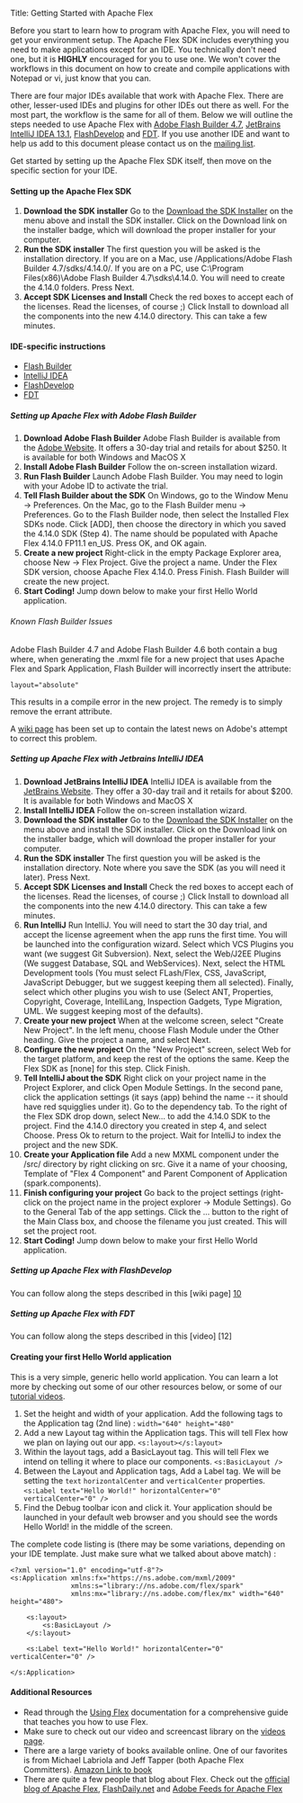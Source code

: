 Title:  Getting Started with Apache Flex

Before you start to learn how to program with Apache Flex, you will need to get your environment setup.  The Apache Flex SDK includes everything you need to make applications except for an IDE.
You technically don't need one, but it is **HIGHLY** encouraged for you to use one.  We won't cover the workflows in this document on how to create and compile applications with Notepad or vi,
just know that you can.

There are four major IDEs available that work with Apache Flex.  There are other, lesser-used IDEs and plugins for other IDEs out there as well.  For the most part, the workflow is the same for
all of them.  Below we will outline the steps needed to use Apache Flex with [Adobe Flash Builder 4.7][1], [JetBrains IntelliJ IDEA 13.1][2], [FlashDevelop][11] and 
[FDT][13].  If you use another IDE and want to help us add to this document please contact us on the [mailing list][3].

Get started by setting up the Apache Flex SDK itself, then move on the specific section for your IDE.

<div class="headline"><h4>Setting up the Apache Flex SDK</h4></div>

1. **Download the SDK installer** Go to the [Download the SDK Installer][4] on the menu above and install the SDK installer.  Click on the Download link on the installer badge, which will download the proper installer for your computer.
2. **Run the SDK installer**  The first question you will be asked is the installation directory.  If you are on a Mac, use /Applications/Adobe Flash Builder 4.7/sdks/4.14.0/.  If you are on a PC, use C:\Program Files(x86)\Adobe Flash Builder 4.7\sdks\4.14.0\.  You will need to create the 4.14.0 folders.  Press Next.
3. **Accept SDK Licenses and Install**  Check the red boxes to accept each of the licenses.  Read the licenses, of course ;)  Click Install to download all the components into the new 4.14.0 directory.  This can take a few minutes.

<div class="headline"><h4>IDE-specific instructions </h4></div>

* <a href="#setupFlashBuilder">Flash Builder</a>
* <a href="#setupIDEA">IntelliJ IDEA</a>
* <a href="#setupFD">FlashDevelop</a>
* <a href="#setupFDT">FDT</a>

<div class="headline"><h5 id="setupFlashBuilder" name="setupFlashBuilder">Setting up Apache Flex with Adobe Flash Builder</h4></div>

1. **Download Adobe Flash Builder**  Adobe Flash Builder is available from the [Adobe Website][1]. It offers a 30-day trial and retails for about $250.  It is available for both Windows and MacOS X
2. **Install Adobe Flash Builder**  Follow the on-screen installation wizard.
3. **Run Flash Builder** Launch Adobe Flash Builder.  You may need to login with your Adobe ID to activate the trial.
4. **Tell Flash Builder about the SDK** On Windows, go to the Window Menu -> Preferences.  On the Mac, go to the Flash Builder menu -> Preferences.  Go to the Flash Builder node, then select the Installed Flex SDKs node.  Click [ADD], then choose the directory in which you saved the 4.14.0 SDK (Step 4). The name should be populated with Apache Flex 4.14.0 FP11.1 en_US.  Press OK, and OK again.
5. **Create a new project**  Right-click in the empty Package Explorer area, choose New -> Flex Project.  Give the project a name.  Under the Flex SDK version, choose Apache Flex 4.14.0.  Press Finish.  Flash Builder will create the new project.
6. **Start Coding!**  Jump down below to make your first Hello World application.

<div class="headline"><h6>Known Flash Builder Issues</h6></div>

Adobe Flash Builder 4.7 and Adobe Flash Builder 4.6 both contain a bug where, 
when generating the .mxml file for a new project that uses Apache Flex
and Spark Application, Flash Builder will incorrectly insert the attribute:

	layout="absolute"

This results in a compile error in the new project. The remedy is to simply
remove the errant attribute.

A [wiki page][8] has been set up to contain the latest news on Adobe's
attempt to correct this problem.

<div class="headline"><h5 id="setupIDEA" name="setupIDEA">Setting up Apache Flex with Jetbrains IntelliJ IDEA</h4></div>

1. **Download JetBrains IntelliJ IDEA**  IntelliJ IDEA is available from the [JetBrains Website][2]. They offer a 30-day trail and it retails for about $200.  It is available for both Windows and MacOS X
2. **Install IntelliJ IDEA**  Follow the on-screen installation wizard.
3. **Download the SDK installer** Go to the [Download the SDK Installer][4] on the menu above and install the SDK installer.  Click on the Download link on the installer badge, which will download the proper installer for your computer.
4. **Run the SDK installer**  The first question you will be asked is the installation directory.  Note where you save the SDK (as you will need it later).  Press Next.
5. **Accept SDK Licenses and Install**  Check the red boxes to accept each of the licenses.  Read the licenses, of course ;)  Click Install to download all the components into the new 4.14.0 directory.  This can take a few minutes.
6. **Run IntelliJ**  Run IntelliJ.  You will need to start the 30 day trial, and accept the license agreement when the app runs the first time.  You will be launched into the configuration wizard.  Select which VCS Plugins you want (we suggest Git Subversion).  Next, select the Web/J2EE Plugins (We suggest Database, SQL and WebServices).  Next, select the HTML Development tools (You must select FLash/Flex, CSS, JavaScript, JavaScript Debugger, but we suggest keeping them all selected).  Finally, select which other plugins you wish to use (Select ANT, Properties, Copyright, Coverage, IntelliLang, Inspection Gadgets, Type Migration, UML.  We suggest keeping most of the defaults).
7. **Create your new project** When at the welcome screen, select "Create New Project". In the left menu, choose Flash Module under the Other heading.  Give the project a name, and select Next.
8. **Configure the new project**  On the "New Project" screen, select Web for the target platform, and keep the rest of the options the same.  Keep the Flex SDK as [none] for this step. Click Finish.
9. **Tell IntelliJ about the SDK** Right click on your project name in the Project Explorer, and click Open Module Settings. In the second pane, click the application settings (it says (app) behind the name -- it should have red squigglies under it).   Go to the dependency tab.  To the right of the Flex SDK drop down, select New... to add the 4.14.0 SDK to the project.  Find the 4.14.0 directory you created in step 4, and select Choose. Press Ok to return to the project.  Wait for IntelliJ to index the project and the new SDK.
10. **Create your Application file** Add a new MXML component under the /src/ directory by right clicking on src.  Give it a name of your choosing, Template of "Flex 4 Component" and Parent Component of Application (spark.components).
11. **Finish configuring your project** Go back to the project settings (right-click on the project name in the project explorer -> Module Settings).  Go to the General Tab of the app settings.  Click the ... button to the right of the Main Class box, and choose the filename you just created.  This will set the project root.
11. **Start Coding!**  Jump down below to make your first Hello World application.

<div class="headline"><h5 id="setupFD" name="setupFD">Setting up Apache Flex with FlashDevelop</h4></div>

You can follow along the steps described in this [wiki page] [10]

<div class="headline"><h5 id="setupFDT" name="setupFDT">Setting up Apache Flex with FDT</h4></div>
You can follow along the steps described in this [video] [12]

<div class="headline"><h4>Creating your first Hello World application</h4></div>

This is a very simple, generic hello world application.  You can learn a lot more by checking out some of our other resources below, or some of our [tutorial videos][5].

1.  Set the height and width of your application.  Add the following tags to the Application tag (2nd line) :  `width="640" height="480"`
2.  Add a new Layout tag within the Application tags.  This will tell Flex how we plan on laying out our app.  `<s:layout></s:layout>`
3.  Within the layout tags, add a BasicLayout tag.  This will tell Flex we intend on telling it where to place our components.  `<s:BasicLayout />`
4.  Between the Layout and Application tags, Add a Label tag.  We will be setting the `text` `horizontalCenter` and `verticalCenter` properties.  `<s:Label text="Hello World!" horizontalCenter="0" verticalCenter="0" />`
5.  Find the Debug toolbar icon and click it.  Your application should be launched in your default web browser and you should see the words Hello World! in the middle of the screen.


The complete code listing is (there may be some variations, depending on your IDE template. Just make sure what we talked about above match) :

    <?xml version="1.0" encoding="utf-8"?>
    <s:Application xmlns:fx="https://ns.adobe.com/mxml/2009"
                   xmlns:s="library://ns.adobe.com/flex/spark"
                   xmlns:mx="library://ns.adobe.com/flex/mx" width="640" height="480">

        <s:layout>
            <s:BasicLayout />
        </s:layout>

        <s:Label text="Hello World!" horizontalCenter="0" verticalCenter="0" />

    </s:Application>


<div class="headline"><h4>Additional Resources</h4></div>

*  Read through the [Using Flex][15] documentation for a comprehensive guide that teaches you how to use Flex.
*  Make sure to check out our video and screencast library on the [videos page][5].
*  There are a large variety of books available online.  One of our favorites is from Michael Labriola and Jeff Tapper (both Apache Flex Committers).  [Amazon Link to book][6]
*  There are quite a few people that blog about Flex.  Check out the [official blog of Apache Flex][14], [FlashDaily.net][7] and [Adobe Feeds for Apache Flex][9]

 [1]:  https://www.adobe.com/products/flash-builder-family.html
 [2]:  https://www.jetbrains.com/idea/
 [3]:  community-mailinglists.html
 [4]:  installer.html
 [5]:  doc-videos.html
 [6]:  https://www.amazon.com/Adobe-Flex-4-5-Fundamentals-ebook/dp/B005EFKGCS/
 [7]:  https://flashdaily.net/tagged/apacheflex
 [8]:  https://cwiki.apache.org/confluence/display/FLEX/Adobe+Flash+Builder+'New+Project'+Bug
 [9]:  https://feeds.adobe.com/index.cfm?query=bySmartCategory&smartCategoryId=5
 [10]: https://cwiki.apache.org/confluence/display/FLEX/2.3+FlashDevelop
 [11]: https://www.flashdevelop.org/
 [12]: https://vimeo.com/46898669
 [13]: https://fdt.powerflasher.com/
 [14]: https://blogs.apache.org/flex/
 [15]: doc/flex/using/index.html